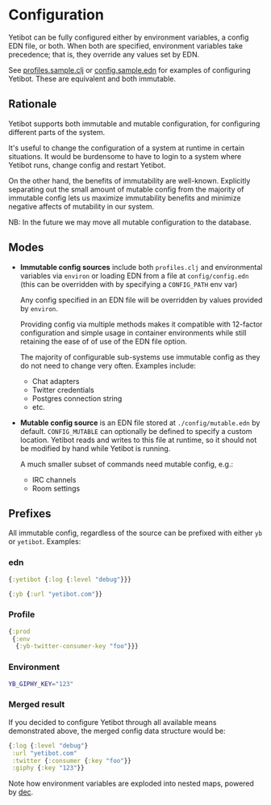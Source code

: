# Configuration

Yetibot can be fully configured either by environment variables, a config EDN
file, or both. When both are specified, environment variables take precedence;
that is, they override any values set by EDN.

See [profiles.sample.clj](../config/profiles.sample.clj) or
[config.sample.edn](../config/config.sample.edn) for examples of configuring
Yetibot. These are equivalent and both immutable.

## Rationale

Yetibot supports both immutable and mutable configuration, for configuring
different parts of the system.

It's useful to change the configuration of a system at runtime in certain
situations. It would be burdensome to have to login to a system where Yetibot
runs, change config and restart Yetibot.

On the other hand, the benefits of immutability are well-known. Explicitly
separating out the small amount of mutable config from the majority of immutable
config lets us maximize immutability benefits and minimize negative affects of
mutability in our system.

NB: In the future we may move all mutable configuration to the database.

## Modes

- **Immutable config sources** include both `profiles.clj` and environmental
  variables via `environ` or loading EDN from a file at `config/config.edn`
  (this can be overridden with by specifying a `CONFIG_PATH` env var)

  Any config specified in an EDN file will be overridden by values provided by
  `environ`.

  Providing config via multiple methods
  makes it compatible with 12-factor configuration and simple usage in container
  environments while still retaining the ease of of use of the EDN file option.

  The majority of configurable sub-systems use immutable config as they do not
  need to change very often. Examples include:

  - Chat adapters
  - Twitter credentials
  - Postgres connection string
  - etc.

- **Mutable config source** is an EDN file stored at `./config/mutable.edn` by
  default. `CONFIG_MUTABLE` can optionally be defined to specify a custom
  location. Yetibot reads and writes to this file at runtime, so it should not
  be modified by hand while Yetibot is running.

  A much smaller subset of commands need mutable config, e.g.:

  - IRC channels
  - Room settings

## Prefixes

All immutable config, regardless of the source can be prefixed with either `yb`
or `yetibot`. Examples:

### edn

```clojure
{:yetibot {:log {:level "debug"}}}
```

```clojure
{:yb {:url "yetibot.com"}}
```

### Profile

```clojure
{:prod
 {:env
  {:yb-twitter-consumer-key "foo"}}}
```

### Environment

```bash
YB_GIPHY_KEY="123"
```

### Merged result

If you decided to configure Yetibot through all available means demonstrated
above, the merged config data structure would be:

```clojure
{:log {:level "debug"}
 :url "yetibot.com"
 :twitter {:consumer {:key "foo"}}
 :giphy {:key "123"}}
```

Note how environment variables are exploded into nested maps, powered by
[dec](github.com/devth/dec).

